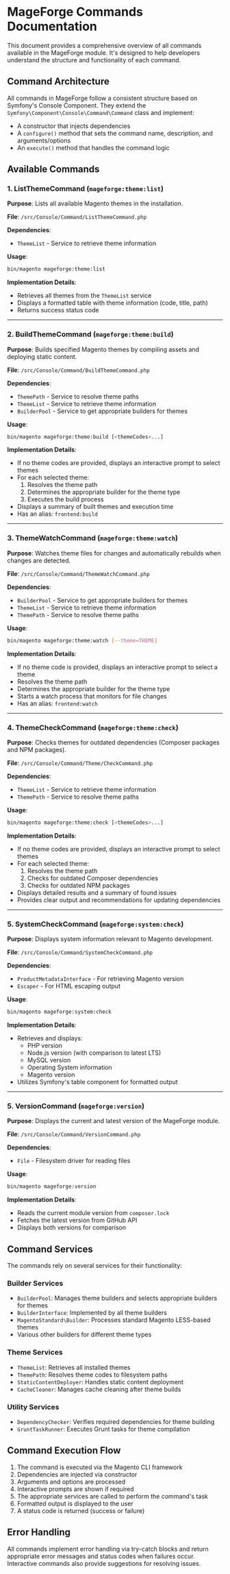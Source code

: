 # MageForge Commands Documentation

This document provides a comprehensive overview of all commands available in the MageForge module. It's designed to help developers understand the structure and functionality of each command.

## Command Architecture

All commands in MageForge follow a consistent structure based on Symfony's Console Component. They extend the `Symfony\Component\Console\Command\Command` class and implement:

- A constructor that injects dependencies
- A `configure()` method that sets the command name, description, and arguments/options
- An `execute()` method that handles the command logic

## Available Commands

### 1. ListThemeCommand (`mageforge:theme:list`)

**Purpose**: Lists all available Magento themes in the installation.

**File**: `/src/Console/Command/ListThemeCommand.php`

**Dependencies**:
- `ThemeList` - Service to retrieve theme information

**Usage**:
```bash
bin/magento mageforge:theme:list
```

**Implementation Details**:
- Retrieves all themes from the `ThemeList` service
- Displays a formatted table with theme information (code, title, path)
- Returns success status code

---

### 2. BuildThemeCommand (`mageforge:theme:build`)

**Purpose**: Builds specified Magento themes by compiling assets and deploying static content.

**File**: `/src/Console/Command/BuildThemeCommand.php`

**Dependencies**:
- `ThemePath` - Service to resolve theme paths
- `ThemeList` - Service to retrieve theme information
- `BuilderPool` - Service to get appropriate builders for themes

**Usage**:
```bash
bin/magento mageforge:theme:build [<themeCodes>...]
```

**Implementation Details**:
- If no theme codes are provided, displays an interactive prompt to select themes
- For each selected theme:
  1. Resolves the theme path
  2. Determines the appropriate builder for the theme type
  3. Executes the build process
- Displays a summary of built themes and execution time
- Has an alias: `frontend:build`

---

### 3. ThemeWatchCommand (`mageforge:theme:watch`)

**Purpose**: Watches theme files for changes and automatically rebuilds when changes are detected.

**File**: `/src/Console/Command/ThemeWatchCommand.php`

**Dependencies**:
- `BuilderPool` - Service to get appropriate builders for themes
- `ThemeList` - Service to retrieve theme information
- `ThemePath` - Service to resolve theme paths

**Usage**:
```bash
bin/magento mageforge:theme:watch [--theme=THEME]
```

**Implementation Details**:
- If no theme code is provided, displays an interactive prompt to select a theme
- Resolves the theme path
- Determines the appropriate builder for the theme type
- Starts a watch process that monitors for file changes
- Has an alias: `frontend:watch`

---

### 4. ThemeCheckCommand (`mageforge:theme:check`)

**Purpose**: Checks themes for outdated dependencies (Composer packages and NPM packages).

**File**: `/src/Console/Command/Theme/CheckCommand.php`

**Dependencies**:
- `ThemeList` - Service to retrieve theme information
- `ThemePath` - Service to resolve theme paths

**Usage**:
```bash
bin/magento mageforge:theme:check [<themeCodes>...]
```

**Implementation Details**:
- If no theme codes are provided, displays an interactive prompt to select themes
- For each selected theme:
  1. Resolves the theme path
  2. Checks for outdated Composer dependencies
  3. Checks for outdated NPM packages
- Displays detailed results and a summary of found issues
- Provides clear output and recommendations for updating dependencies

---

### 5. SystemCheckCommand (`mageforge:system:check`)

**Purpose**: Displays system information relevant to Magento development.

**File**: `/src/Console/Command/SystemCheckCommand.php`

**Dependencies**:
- `ProductMetadataInterface` - For retrieving Magento version
- `Escaper` - For HTML escaping output

**Usage**:
```bash
bin/magento mageforge:system:check
```

**Implementation Details**:
- Retrieves and displays:
  - PHP version
  - Node.js version (with comparison to latest LTS)
  - MySQL version
  - Operating System information
  - Magento version
- Utilizes Symfony's table component for formatted output

---

### 5. VersionCommand (`mageforge:version`)

**Purpose**: Displays the current and latest version of the MageForge module.

**File**: `/src/Console/Command/VersionCommand.php`

**Dependencies**:
- `File` - Filesystem driver for reading files

**Usage**:
```bash
bin/magento mageforge:version
```

**Implementation Details**:
- Reads the current module version from `composer.lock`
- Fetches the latest version from GitHub API
- Displays both versions for comparison

## Command Services

The commands rely on several services for their functionality:

### Builder Services
- `BuilderPool`: Manages theme builders and selects appropriate builders for themes
- `BuilderInterface`: Implemented by all theme builders
- `MagentoStandard\Builder`: Processes standard Magento LESS-based themes
- Various other builders for different theme types

### Theme Services
- `ThemeList`: Retrieves all installed themes
- `ThemePath`: Resolves theme codes to filesystem paths
- `StaticContentDeployer`: Handles static content deployment
- `CacheCleaner`: Manages cache cleaning after theme builds

### Utility Services
- `DependencyChecker`: Verifies required dependencies for theme building
- `GruntTaskRunner`: Executes Grunt tasks for theme compilation

## Command Execution Flow

1. The command is executed via the Magento CLI framework
2. Dependencies are injected via constructor
3. Arguments and options are processed
4. Interactive prompts are shown if required
5. The appropriate services are called to perform the command's task
6. Formatted output is displayed to the user
7. A status code is returned (success or failure)

## Error Handling

All commands implement error handling via try-catch blocks and return appropriate error messages and status codes when failures occur. Interactive commands also provide suggestions for resolving issues.
